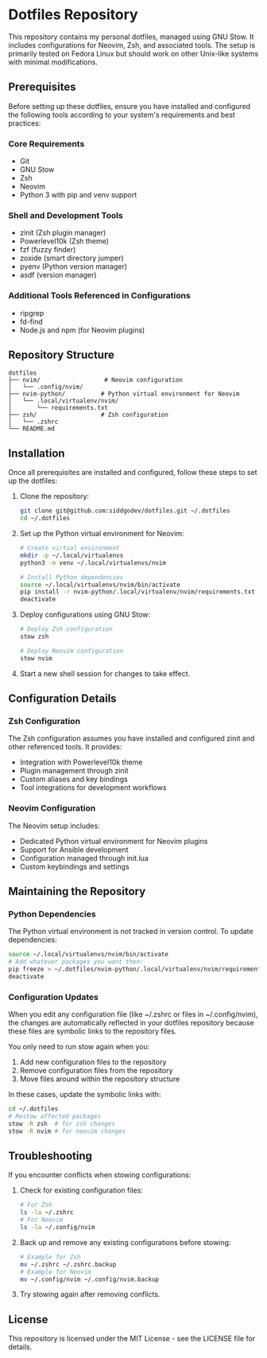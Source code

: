 # Dotfiles Repository
This repository contains my personal dotfiles, managed using GNU Stow. It includes configurations for Neovim, Zsh, and associated tools. The setup is primarily tested on Fedora Linux but should work on other Unix-like systems with minimal modifications.

## Prerequisites
Before setting up these dotfiles, ensure you have installed and configured the following tools according to your system's requirements and best practices:

### Core Requirements
- Git
- GNU Stow
- Zsh
- Neovim
- Python 3 with pip and venv support

### Shell and Development Tools
- zinit (Zsh plugin manager)
- Powerlevel10k (Zsh theme)
- fzf (fuzzy finder)
- zoxide (smart directory jumper)
- pyenv (Python version manager)
- asdf (version manager)

### Additional Tools Referenced in Configurations
- ripgrep
- fd-find
- Node.js and npm (for Neovim plugins)

## Repository Structure
```
dotfiles
├── nvim/                  # Neovim configuration
│   └── .config/nvim/     
├── nvim-python/          # Python virtual environment for Neovim
│   └── .local/virtualenv/nvim/
│       └── requirements.txt
├── zsh/                  # Zsh configuration
│   └── .zshrc
└── README.md
```

## Installation
Once all prerequisites are installed and configured, follow these steps to set up the dotfiles:

1. Clone the repository:
   ```bash
   git clone git@github.com:siddgodev/dotfiles.git ~/.dotfiles
   cd ~/.dotfiles
   ```

2. Set up the Python virtual environment for Neovim:
   ```bash
   # Create virtual environment
   mkdir -p ~/.local/virtualenvs
   python3 -m venv ~/.local/virtualenvs/nvim
   
   # Install Python dependencies
   source ~/.local/virtualenvs/nvim/bin/activate
   pip install -r nvim-python/.local/virtualenv/nvim/requirements.txt
   deactivate
   ```

3. Deploy configurations using GNU Stow:
   ```bash
   # Deploy Zsh configuration
   stow zsh
   
   # Deploy Neovim configuration
   stow nvim
   ```

4. Start a new shell session for changes to take effect.

## Configuration Details
### Zsh Configuration
The Zsh configuration assumes you have installed and configured zinit and other referenced tools. It provides:
- Integration with Powerlevel10k theme
- Plugin management through zinit
- Custom aliases and key bindings
- Tool integrations for development workflows

### Neovim Configuration
The Neovim setup includes:
- Dedicated Python virtual environment for Neovim plugins
- Support for Ansible development
- Configuration managed through init.lua
- Custom keybindings and settings

## Maintaining the Repository
### Python Dependencies
The Python virtual environment is not tracked in version control. To update dependencies:

```bash
source ~/.local/virtualenvs/nvim/bin/activate
# Add whatever packages you want then:
pip freeze > ~/.dotfiles/nvim-python/.local/virtualenv/nvim/requirements.txt
deactivate
```

### Configuration Updates
When you edit any configuration file (like ~/.zshrc or files in ~/.config/nvim), the changes are automatically reflected in your dotfiles repository because these files are symbolic links to the repository files.

You only need to run stow again when you:
1. Add new configuration files to the repository
2. Remove configuration files from the repository
3. Move files around within the repository structure

In these cases, update the symbolic links with:
```bash
cd ~/.dotfiles
# Restow affected packages
stow -R zsh  # for zsh changes
stow -R nvim # for neovim changes
```

## Troubleshooting
If you encounter conflicts when stowing configurations:

1. Check for existing configuration files:
   ```bash
   # For Zsh
   ls -la ~/.zshrc
   # For Neovim
   ls -la ~/.config/nvim
   ```

2. Back up and remove any existing configurations before stowing:
   ```bash
   # Example for Zsh
   mv ~/.zshrc ~/.zshrc.backup
   # Example for Neovim
   mv ~/.config/nvim ~/.config/nvim.backup
   ```

3. Try stowing again after removing conflicts.

## License
This repository is licensed under the MIT License - see the LICENSE file for details.

